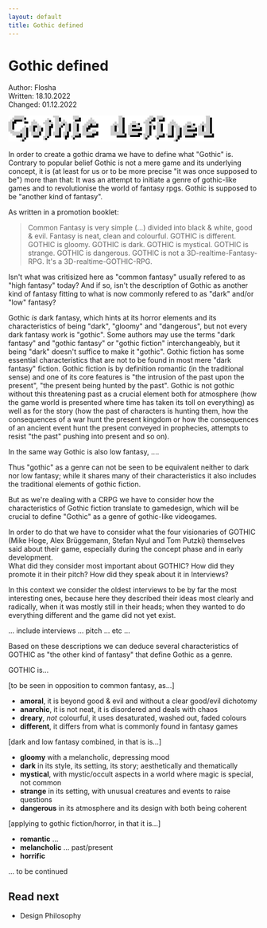 ```yaml
---
layout: default
title: Gothic defined
---
```


# Gothic defined  

Author: Flosha  
Written: 18.10.2022  
Changed: 01.12.2022  

![Gothic defined](/_img/headings/gothic-defined.png)

In order to create a gothic drama we have to define what "Gothic" is. Contrary to popular belief Gothic is not a mere game and its underlying concept, it is (at least for us or to be more precise "it was once supposed to be") more than that: It was an attempt to initiate a genre of gothic-like games and to revolutionise the world of fantasy rpgs. Gothic is supposed to be "another kind of fantasy".  

As written in a promotion booklet:  
> Common Fantasy is very simple (...) divided into black & white, good & evil. Fantasy is neat, clean and colourful. GOTHIC is different. GOTHIC is gloomy. GOTHIC is dark. GOTHIC is mystical. GOTHIC is strange. GOTHIC is dangerous. GOTHIC is not a 3D-realtime-Fantasy-RPG. It's a 3D-realtime-GOTHIC-RPG.

Isn't what was critisized here as "common fantasy" usually refered to as "high fantasy" today? And if so, isn't the description of Gothic as another kind of fantasy fitting to what is now commonly refered to as "dark" and/or "low" fantasy?  

Gothic *is* dark fantasy, which hints at its horror elements and its characteristics of being "dark", "gloomy" and "dangerous", but not every dark fantasy work is "gothic". Some authors may use the terms "dark fantasy" and "gothic fantasy" or "gothic fiction" interchangeably, but it being "dark" doesn't suffice to make it "gothic". Gothic fiction has some essential characteristics that are not to be found in most mere "dark fantasy" fiction. Gothic fiction is by definition romantic (in the traditional sense) and one of its core features is "the intrusion of the past upon the present", "the present being hunted by the past". Gothic is not gothic without this threatening past as a crucial element both for atmosphere (how the game world is presented where time has taken its toll on everything) as well as for the story (how the past of characters is hunting them, how the consequences of a war hunt the present kingdom or how the consequences of an ancient event hunt the present conveyed in prophecies, attempts to resist "the past" pushing into present and so on).   

In the same way Gothic is also low fantasy, .... 

Thus "gothic" as a genre can not be seen to be equivalent neither to dark nor low fantasy; while it shares many of their characteristics it also includes the traditional elements of gothic fiction.  

But as we're dealing with a CRPG we have to consider how the characteristics of Gothic fiction translate to gamedesign, which will be crucial to define "Gothic" as a genre of gothic-like videogames.

In order to do that we have to consider what the four visionaries of GOTHIC (Mike Hoge, Alex Brüggemann, Stefan Nyul and Tom Putzki) themselves said about their game, especially during the concept phase and in early development.  
What did they consider most important about GOTHIC? How did they promote it in their pitch? How did they speak about it in Interviews?  

In this context we consider the oldest interviews to be by far the most interesting ones, because here they described their ideas most clearly and radically, when it was mostly still in their heads; when they wanted to do everything different and the game did not yet exist.

... include interviews ... pitch ... etc ...


Based on these descriptions we can deduce several characteristics of GOTHIC as "the other kind of fantasy" that define Gothic as a genre.

GOTHIC is...

[to be seen in opposition to common fantasy, as...]
* **amoral**, it is beyond good & evil and without a clear good/evil dichotomy
* **anarchic**, it is not neat, it is disordered and deals with chaos
* **dreary**, *not* colourful, it uses desaturated, washed out, faded colours
* **different**, it differs from what is commonly found in fantasy games

[dark and low fantasy combined, in that is is...]
* **gloomy** with a melancholic, depressing mood
* **dark** in its style, its setting, its story; aesthetically and thematically
* **mystical**, with mystic/occult aspects in a world where magic is special, not common
* **strange** in its setting, with unusual creatures and events to raise questions
* **dangerous** in its atmosphere and its design with both being coherent

[applying to gothic fiction/horror, in that it is...]
* **romantic** ...
* **melancholic** ... past/present
* **horrific** 


... to be continued


## Read next

* Design Philosophy
